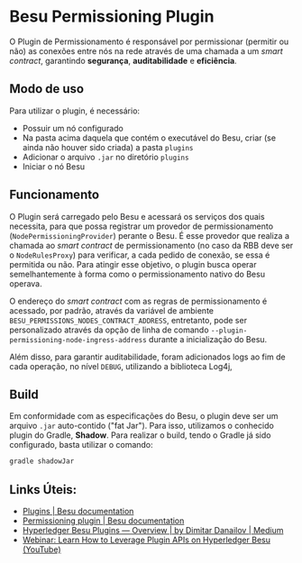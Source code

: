 # Besu Permissioning Plugin

O Plugin de Permissionamento é responsável por permissionar (permitir ou não) as conexões entre nós na rede através de uma chamada a um *smart contract*, garantindo **segurança**, **auditabilidade** e **eficiência**.

## Modo de uso
Para utilizar o plugin, é necessário:
- Possuir um nó configurado
- Na pasta acima daquela que contém o executável do Besu, criar (se ainda não houver sido criada) a pasta `plugins`
- Adicionar o arquivo `.jar` no diretório `plugins`
- Iniciar o nó Besu

## Funcionamento
O Plugin será carregado pelo Besu e acessará os serviços dos quais necessita, para que possa registrar um provedor de permissionamento (`NodePermissioningProvider`) perante o Besu. É esse provedor que realiza a chamada ao *smart contract* de permissionamento (no caso da RBB deve ser o `NodeRulesProxy`) para verificar, a cada pedido de conexão, se essa é permitida ou não. Para atingir esse objetivo, o plugin busca operar semelhantemente à forma como o permissionamento nativo do Besu operava.

O endereço do *smart contract* com as regras de permissionamento é acessado, por padrão, através da variável de ambiente `BESU_PERMISSIONS_NODES_CONTRACT_ADDRESS`, entretanto, pode ser personalizado através da opção de linha de comando `--plugin-permissioning-node-ingress-address` durante a inicialização do Besu.

Além disso, para garantir auditabilidade, foram adicionados logs ao fim de cada operação, no nível `DEBUG`, utilizando a biblioteca Log4j,

## Build
Em conformidade com as especificações do Besu, o plugin deve ser um arquivo `.jar` auto-contido ("fat Jar"). Para isso, utilizamos o conhecido plugin do Gradle, **Shadow**. Para realizar o build, tendo o Gradle já sido configurado, basta utilizar o comando:

```bash
gradle shadowJar
```

## Links Úteis:
- [Plugins | Besu documentation](https://besu.hyperledger.org/private-networks/concepts/plugins)
- [Permissioning plugin | Besu documentation](https://besu.hyperledger.org/private-networks/concepts/permissioning/plugin)
- [Hyperledger Besu Plugins — Overview | by Dimitar Danailov | Medium](https://medium.com/@d_danailov/hyperledger-besu-plugins-overview-28a241811c0c)
- [Webinar: Learn How to Leverage Plugin APIs on Hyperledger Besu (YouTube)](https://www.youtube.com/watch?v=78sa2WuA1rg)
